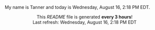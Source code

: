 My name is Tanner and today is Wednesday, August 16, 2:18 PM EDT.

<p align="center">This <i>README</i> file is generated <b>every 3 hours</b>!</br>Last refresh: Wednesday, August 16, 2:18 PM EDT<br /></p>

